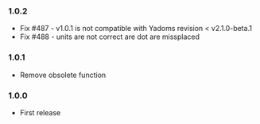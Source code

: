 ### 1.0.2
* Fix #487 - v1.0.1 is not compatible with Yadoms revision < v2.1.0-beta.1
* Fix #488 - units are not correct are dot are missplaced

### 1.0.1
* Remove obsolete function

### 1.0.0
* First release